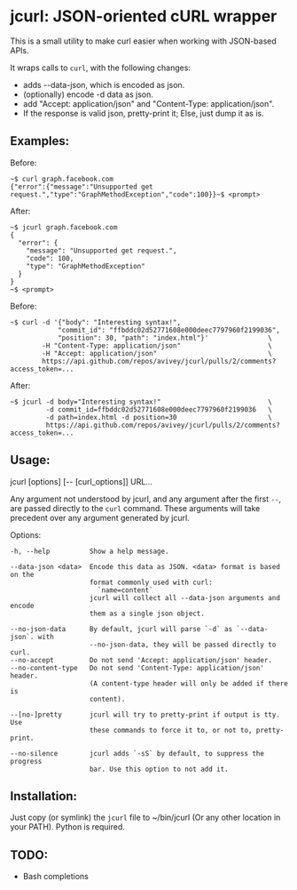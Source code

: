 jcurl: JSON-oriented cURL wrapper
=================================

This is a small utility to make curl easier when working with JSON-based APIs.

It wraps calls to `curl`, with the following changes:

- adds --data-json, which is encoded as json.
- (optionally) encode -d data as json.
- add "Accept: application/json" and "Content-Type: application/json".
- If the response is valid json, pretty-print it; Else, just dump it as is.

Examples:
--------
  Before:

    ~$ curl graph.facebook.com
    {"error":{"message":"Unsupported get request.","type":"GraphMethodException","code":100}}~$ <prompt>


  After:

    ~$ jcurl graph.facebook.com
    {
      "error": {
        "message": "Unsupported get request.",
        "code": 100,
        "type": "GraphMethodException"
      }
    }
    ~$ <prompt>


  Before:

    ~$ curl -d '{"body": "Interesting syntax!",
                "commit_id": "ffbddc02d52771608e000deec7797960f2199036",
                "position": 30, "path": "index.html"}'               \
            -H "Content-Type: application/json"                      \
            -H "Accept: application/json"                            \
            https://api.github.com/repos/avivey/jcurl/pulls/2/comments?access_token=...


  After:

    ~$ jcurl -d body="Interesting syntax!"                           \
             -d commit_id=ffbddc02d52771608e000deec7797960f2199036   \
             -d path=index.html -d position=30                       \
             https://api.github.com/repos/avivey/jcurl/pulls/2/comments?access_token=...


Usage:
------
  jcurl [options] [-- [curl_options]] URL...

  Any argument not understood by jcurl, and any argument after the first `--`,
  are passed directly to the `curl` command. These arguments will take precedent
  over any argument generated by jcurl.

  Options:

    -h, --help          Show a help message.

    --data-json <data>  Encode this data as JSON. <data> format is based on the
                        format commonly used with curl:
                          `name=content`
                        jcurl will collect all --data-json arguments and encode
                        them as a single json object.

    --no-json-data      By default, jcurl will parse `-d` as `--data-json`. with
                        --no-json-data, they will be passed directly to curl.
    --no-accept         Do not send 'Accept: application/json' header.
    --no-content-type   Do not send 'Content-Type: application/json' header.
                        (A content-type header will only be added if there is
                        content).

    --[no-]pretty       jcurl will try to pretty-print if output is tty. Use
                        these commands to force it to, or not to, pretty-print.

    --no-silence        jcurl adds `-sS` by default, to suppress the progress
                        bar. Use this option to not add it.

Installation:
-------------
  Just copy (or symlink) the `jcurl` file to ~/bin/jcurl (Or any other location
  in your PATH).
  Python is required.



TODO:
-----
  - Bash completions
